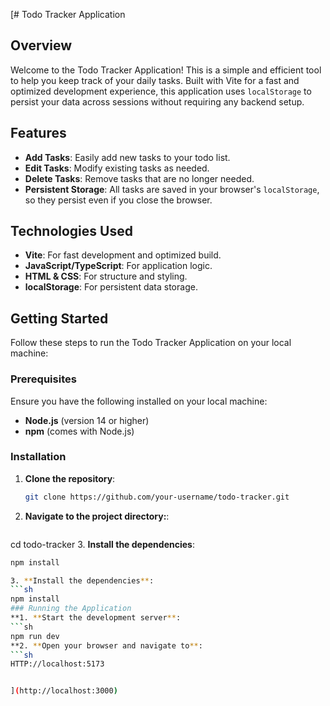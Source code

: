 [# Todo Tracker Application

## Overview

Welcome to the Todo Tracker Application! This is a simple and efficient tool to help you keep track of your daily tasks. Built with Vite for a fast and optimized development experience, this application uses `localStorage` to persist your data across sessions without requiring any backend setup.

## Features

- **Add Tasks**: Easily add new tasks to your todo list.
- **Edit Tasks**: Modify existing tasks as needed.
- **Delete Tasks**: Remove tasks that are no longer needed.
- **Persistent Storage**: All tasks are saved in your browser's `localStorage`, so they persist even if you close the browser.

## Technologies Used

- **Vite**: For fast development and optimized build.
- **JavaScript/TypeScript**: For application logic.
- **HTML & CSS**: For structure and styling.
- **localStorage**: For persistent data storage.

## Getting Started

Follow these steps to run the Todo Tracker Application on your local machine:

### Prerequisites

Ensure you have the following installed on your local machine:

- **Node.js** (version 14 or higher)
- **npm** (comes with Node.js)

### Installation

1. **Clone the repository**:
   ```sh
   git clone https://github.com/your-username/todo-tracker.git
2. **Navigate to the project directory:**:
   ```sh
  cd todo-tracker
3. **Install the dependencies**:
   ```sh
  npm install

3. **Install the dependencies**:
   ```sh
  npm install
### Running the Application
 **1. **Start the development server**:
   ```sh
npm run dev
 **2. **Open your browser and navigate to**:
   ```sh
  HTTP://localhost:5173


](http://localhost:3000)
